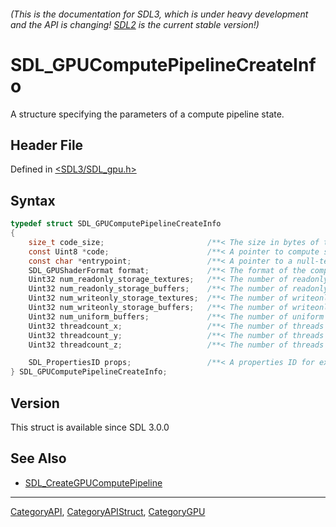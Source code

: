 ###### (This is the documentation for SDL3, which is under heavy development and the API is changing! [SDL2](https://wiki.libsdl.org/SDL2/) is the current stable version!)
# SDL_GPUComputePipelineCreateInfo

A structure specifying the parameters of a compute pipeline state.

## Header File

Defined in [<SDL3/SDL_gpu.h>](https://github.com/libsdl-org/SDL/blob/main/include/SDL3/SDL_gpu.h)

## Syntax

```c
typedef struct SDL_GPUComputePipelineCreateInfo
{
    size_t code_size;                       /**< The size in bytes of the compute shader code pointed to. */
    const Uint8 *code;                      /**< A pointer to compute shader code. */
    const char *entrypoint;                 /**< A pointer to a null-terminated UTF-8 string specifying the entry point function name for the shader. */
    SDL_GPUShaderFormat format;             /**< The format of the compute shader code. */
    Uint32 num_readonly_storage_textures;   /**< The number of readonly storage textures defined in the shader. */
    Uint32 num_readonly_storage_buffers;    /**< The number of readonly storage buffers defined in the shader. */
    Uint32 num_writeonly_storage_textures;  /**< The number of writeonly storage textures defined in the shader. */
    Uint32 num_writeonly_storage_buffers;   /**< The number of writeonly storage buffers defined in the shader. */
    Uint32 num_uniform_buffers;             /**< The number of uniform buffers defined in the shader. */
    Uint32 threadcount_x;                   /**< The number of threads in the X dimension. This should match the value in the shader. */
    Uint32 threadcount_y;                   /**< The number of threads in the Y dimension. This should match the value in the shader. */
    Uint32 threadcount_z;                   /**< The number of threads in the Z dimension. This should match the value in the shader. */

    SDL_PropertiesID props;                 /**< A properties ID for extensions. Should be 0 if no extensions are needed. */
} SDL_GPUComputePipelineCreateInfo;
```

## Version

This struct is available since SDL 3.0.0

## See Also

- [SDL_CreateGPUComputePipeline](SDL_CreateGPUComputePipeline)

----
[CategoryAPI](CategoryAPI), [CategoryAPIStruct](CategoryAPIStruct), [CategoryGPU](CategoryGPU)

